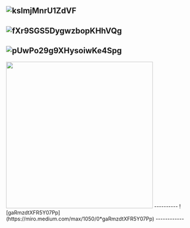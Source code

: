 ![kslmjMnrU1ZdVF](https://miro.medium.com/max/1050/1*kslmjMnrU1ZdVF-mctFwfw.jpeg)
-------------
![fXr9SGS5DygwzbopKHhVQg](https://miro.medium.com/max/1500/1*fXr9SGS5DygwzbopKHhVQg.jpeg "The many factors, as outlined in Rare Earth, that have contributed to the formation of Earth’s complex life")
---------------
![pUwPo29g9XHysoiwKe4Spg](https://miro.medium.com/max/1500/1*pUwPo29g9XHysoiwKe4Spg.png)
------------
<img src="https://miro.medium.com/max/1050/1*FPshfiIJAa3-kfzGnIgOnw.gif" style="width:400px;height:400px;">
----------
![gaRmzdtXFR5Y07Pp](https://miro.medium.com/max/1050/0*gaRmzdtXFR5Y07Pp)
------------
